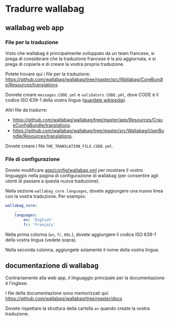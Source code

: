Tradurre wallabag
=================

wallabag web app
----------------

### File per la traduzione

Visto che wallabag é principalmente sviluppato da un team francese, si
prega di considerare che la traduzione francese é la più aggiornata, e
si prega di copiarla e di creare la vostra propria traduzione.

Potete trovare qui i file per la traduzione:
<https://github.com/wallabag/wallabag/tree/master/src/Wallabag/CoreBundle/Resources/translations>.

Dovrete creare `messages.CODE.yml` e `validators.CODE.yml`, dove CODE é
il codice ISO 639-1 della vostra lingua ([guardate
wikipedia](https://en.wikipedia.org/wiki/List_of_ISO_639-1_codes)).

Altri file da tradurre:

-   <https://github.com/wallabag/wallabag/tree/master/app/Resources/CraueConfigBundle/translations>.
-   <https://github.com/wallabag/wallabag/tree/master/src/Wallabag/UserBundle/Resources/translations>.

Dovete creare i file `THE_TRANSLATION_FILE.CODE.yml`.

### File di configurazione

Dovete modificare
[app/config/wallabag.yml](https://github.com/wallabag/wallabag/blob/master/app/config/wallabag.yml)
per mostrare il vostro linguaggio nella pagina di configurazione di
wallabag (per consentire agli utenti di passare a questa nuova
traduzione).

Nella sezione `wallabag_core.languages`, dovete aggiungere una nuova
linea con la vostra traduzione. Per esempio:

```yaml
wallabag_core:
    ...
    languages:
        en: 'English'
        fr: 'Français'
```

Nella prima colonna (`en`, `fr`, etc.), dovete aggiungere il codice ISO
639-1 della vostra lingua (vedete sopra).

Nella seconda colonna, aggiungete solamente il nome della vostra lingua.

documentazione di wallabag
--------------------------

Contrariamente alla web app, il linguaggio principale per la
documentazione é l'inglese.

I file della documentazione sono memorizzati qui:
<https://github.com/wallabag/wallabag/tree/master/docs>

Dovete rispettare la struttura della cartella `en` quando create la
vostra traduzione.
